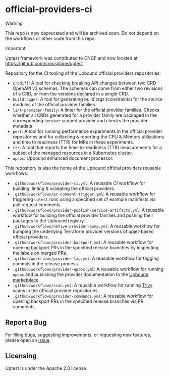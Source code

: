 # official-providers-ci

> [!WARNING]
> This repo is now deprecated and will be archived soon. Do not depend on the workflows or other code from this repo.

> [!IMPORTANT]
> Uptest framework was contributed to CNCF and now located at https://github.com/crossplane/uptest

Repository for the CI tooling of the Upbound official providers repositories:
- `crddiff`: A tool for checking breaking API changes between two CRD OpenAPI v3 schemas. The schemas can come from either two revisions of a CRD, or from the versions declared in a single CRD.
- `buildtagger`: A tool for generating build tags (constraints) for the source modules of the official provider families.
- `lint-provider-family`: A linter for the official provider families. Checks whether all CRDs generated for a provider family are packaged in the corresponding service-scoped provider and checks the provider metadata.
- `perf`: A tool for running performance experiments in the official provider repositories and for collecting & reporting the CPU & Memory utilizations and time to readiness (TTR) for MRs in these experiments.
- `ttr`: A tool that reports the time-to-readiness (TTR) measurements for a subset of the managed resources in a Kubernetes cluster.
- `updoc`: Upbound enhanced document processor.

This repository is also the home of the Upbound official providers reusable workflows:
- `.github/workflows/provider-ci.yml`: A reusable CI workflow for building, linting & validating the official providers.
- `.github/workflows/pr-comment-trigger.yml`: A reusable workflow for triggering `uptest` runs using a specified set of example manifests via pull request comments.
- `.github/workflows/provider-publish-service-artifacts.yml`: A reusable workflow for building the official provider families and pushing their packages to the Upbound registry.
- `.github/workflows/native-provider-bump.yml`: A reusable workflow for bumping the underlying Terraform provider versions of upjet-based official providers.
- `.github/workflows/provider-backport.yml`: A reusable workflow for opening backport PRs in the specified release branches by inspecting the labels on merged PRs.
- `.github/workflows/provider-tag.yml`: A reusable workflow for tagging commits in the release process.
- `.github/workflows/provider-updoc.yml`: A reusable workflow for running `updoc` and publishing the provider documentation to the [Upbound marketplace](https://marketplace.upbound.io/providers).
- `.github/workflows/scan.yml`: A reusable workflow for running [Trivy](https://trivy.dev) scans in the official provider repositories.
- `.github/workflows/provider-commands.yml`: A reusable workflow for opening backport PRs in the specified release branches via PR comments.

## Report a Bug

For filing bugs, suggesting improvements, or requesting new features, please
open an [issue](https://github.com/upbound/uptest/issues).

## Licensing

Uptest is under the Apache 2.0 license.
